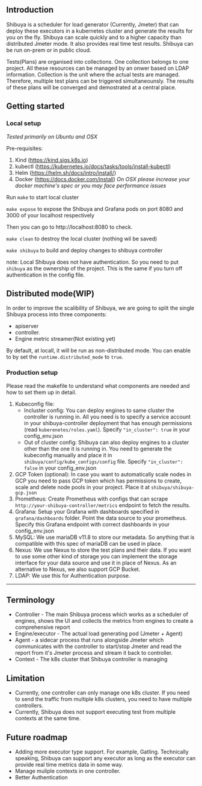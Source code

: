 ## Introduction

Shibuya is a scheduler for load generator (Currently, Jmeter) that can deploy these executors in a kubernetes cluster and generate the results for you on the fly. Shibuya can scale quickly and to a higher capacity than distributed Jmeter mode. It also provides real time test results. Shibuya can be run on-prem or in public cloud.

Tests(Plans) are organised into collections. One collection belongs to one project. All these resources can be managed by an onwer based on LDAP information.
Collection is the unit where the actual tests are managed. Therefore, multiple test plans can be triggered simultaneounsly. The results of these plans will be converged and demostrated at a central place.


## Getting started

### Local setup

*Tested primarily on Ubuntu and OSX*

Pre-requisites:
1. Kind (https://kind.sigs.k8s.io)
2. kubectl (https://kubernetes.io/docs/tasks/tools/install-kubectl)
3. Helm (https://helm.sh/docs/intro/install/)
4. Docker (https://docs.docker.com/install) *On OSX please increase your docker machine's spec or you may face performance issues*


Run `make` to start local cluster

`make expose` to expose the Shibuya and Grafana pods on port 8080 and 3000 of your localhost respectively

Then you can go to http://localhost:8080 to check.

`make clean` to destroy the local cluster (nothing wil be saved)

`make shibuya` to build and deploy changes to shibuya controller

note: Local Shibuya does not have authentication. So you need to put `shibuya` as the ownership of the project. This is the same if you turn off authentication in the config file.

## Distributed mode(WIP)

In order to improve the scalibility of Shibuya, we are going to split the single Shibuya process into three components:

- apiserver
- controller.
- Engine metric streamer(Not existing yet)

By default, at locall, it will be run as non-distributed mode. You can enable to by set the `runtime.distributed_mode` to `true`.


### Production setup

Please read the makefile to understand what components are needed and how to set them up in detail.

1. Kubeconfig file:
   - Incluster config: You can deploy engines to same cluster the controller is running in. All you need is to specify a service account in your shibuya-controller deployment that has enough permissions (read `kuberenetes/roles.yaml`). Specify `"in_cluster": true` in your config_env.json
   - Out of cluster config: Shibuya can also deploy engines to a cluster other than the one it is running in. You need to generate the kubeconfig manually and place it in `shibuya/config/kube_configs/config` file. Specify `"in_cluster": false` in your config_env.json
2. GCP Token (optional):
   In case you want to automatically scale nodes in GCP you need to pass GCP token which has permissions to create, scale and delete node pools in your project. Place it at `shibuya/shibuya-gcp.json`
3. Prometheus:
   Create Prometheus with configs that can scrape `http://your-shibuya-controller/metrics` endpoint to fetch the results.
4. Grafana:
   Setup your Grafana with dashboards specified in `grafana/dashboards` folder. Point the data source to your prometheus. Specify this Grafana endpoint with correct dashboards in your config_env.json
5. MySQL:
   We use mariaDB v11.8 to store our metadata. So anything that is compatible with this spec of mariaDB can be used in place.
6. Nexus:
   We use Nexus to store the test plans and their data. If you want to use some other kind of storage you can implement the storage interface for your data source and use it in place of Nexus. As an alternative to Nexus, we also support GCP Bucket.
7. LDAP:
   We use this for Authentication purpose.

---
## Terminology
- Controller - The main Shibuya process which works as a scheduler of engines, shows the UI and collects the metrics from engines to create a comprehensive report
- Engine/executor - The actual load generating pod (Jmeter + Agent)
- Agent - a sidecar process that runs alongside Jmeter which communicates with the controller to start/stop Jmeter and read the report from it's Jmeter process and stream it back to controller.
- Context - The k8s cluster that Shibuya controller is managing

## Limitation

- Currently, one controller can only manage one k8s cluster. If you need to send the traffic from multiple k8s clusters, you need to have multiple controllers.
- Currently, Shibuya does not support executing test from multiple contexts at the same time.

## Future roadmap

- Adding more executor type support. For example, Gatling. Technically speaking, Shibuya can support any executor as long as the executor can provide real time metrics data in some way.
- Manage muliple contexts in one controller.
- Better Authentication
